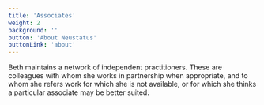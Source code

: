 ```yaml
---
title: 'Associates'
weight: 2
background: ''
button: 'About Neustatus'
buttonLink: 'about'
---
```


Beth maintains a network of independent practitioners. These are colleagues with whom she works in partnership when appropriate, and to whom she refers work for which she is not available, or for which she thinks a particular associate may be better suited. 